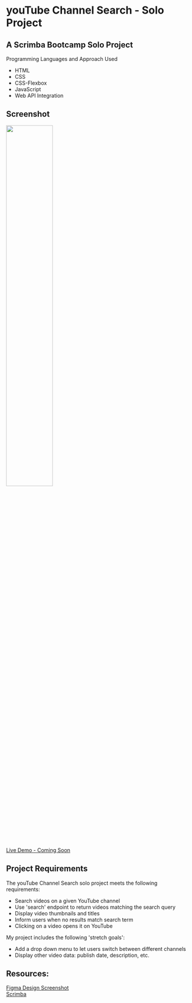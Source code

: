 # youTube Channel Search - Solo Project

## A Scrimba Bootcamp Solo Project
Programming Languages and Approach Used
<ul>
<li>HTML</li>
<li>CSS</li>
<li>CSS-Flexbox</li>
<li>JavaScript</li>
<li>Web API Integration</li>
</ul>

## Screenshot
<img src="" width=50% height=50%><br>
[Live Demo - Coming Soon]()
 
## Project Requirements
 The youTube Channel Search solo project meets the following requirements:
 <ul>
 <li>Search videos on a given YouTube channel</li>
 <li>Use 'search' endpoint to return videos matching the search query</li>
 <li>Display video thumbnails and titles</li>
 <li>Inform users when no results match search term</li>
 <li>Clicking on a video opens it on YouTube</li>
 </ul>
 
 My project includes the following 'stretch goals':
 <ul>
<li>Add a drop down menu to let users switch between different channels</li>
<li>Display other video data: publish date, description, etc.</li>
</ul>
 
## Resources:
  [Figma Design Screenshot]()<br>
 [Scrimba](https://scrimba.com/)

